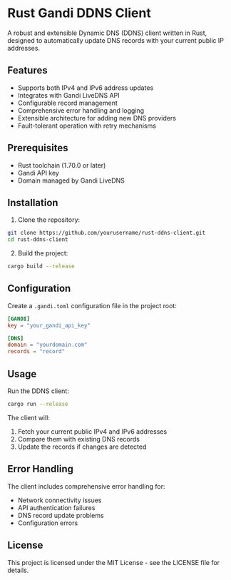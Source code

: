 # Rust Gandi DDNS Client

A robust and extensible Dynamic DNS (DDNS) client written in Rust, designed to automatically update DNS records with your current public IP addresses.

## Features

- Supports both IPv4 and IPv6 address updates
- Integrates with Gandi LiveDNS API
- Configurable record management
- Comprehensive error handling and logging
- Extensible architecture for adding new DNS providers
- Fault-tolerant operation with retry mechanisms

## Prerequisites

- Rust toolchain (1.70.0 or later)
- Gandi API key
- Domain managed by Gandi LiveDNS

## Installation

1. Clone the repository:
```bash
git clone https://github.com/yourusername/rust-ddns-client.git
cd rust-ddns-client
```

2. Build the project:
```bash
cargo build --release
```

## Configuration

Create a `.gandi.toml` configuration file in the project root:

```toml
[GANDI]
key = "your_gandi_api_key"

[DNS]
domain = "yourdomain.com"
records = "record"
```

## Usage

Run the DDNS client:

```bash
cargo run --release
```

The client will:
1. Fetch your current public IPv4 and IPv6 addresses
2. Compare them with existing DNS records
3. Update the records if changes are detected

## Error Handling

The client includes comprehensive error handling for:
- Network connectivity issues
- API authentication failures
- DNS record update problems
- Configuration errors

## License

This project is licensed under the MIT License - see the LICENSE file for details.
